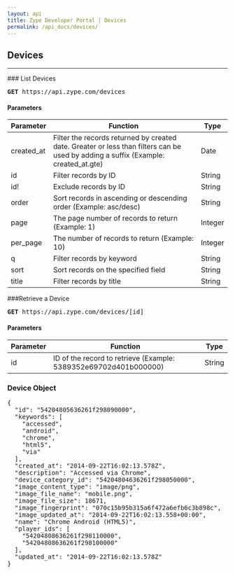 ```yaml
---
layout: api
title: Zype Developer Portal | Devices
permalink: /api_docs/devices/
---
```


## Devices
<hr />
### List Devices
<pre>
<b>GET</b> https://api.zype.com/devices
</pre>

#### Parameters

Parameter | Function | Type
--------- | -------- | ----
created_at | Filter the records returned by created date. Greater or less than filters can be used by adding a suffix (Example: created_at.gte) | Date
id        | Filter records by ID | String
id!       | Exclude records by ID | String
order     | Sort records in ascending or descending order (Example: asc/desc) | String
page      | The page number of records to return (Example: 1) | Integer
per_page  | The number of records to return (Example: 10) | Integer
q         | Filter records by keyword | String
sort      | Sort records on the specified field | String
title     | Filter records by title | String

###Retrieve a Device
<pre><b>GET</b> https://api.zype.com/devices/[id]
</pre>

#### Parameters

Parameter | Function | Type
--------- | -------- | ----
id | ID of the record to retrieve (Example: 5389352e69702d401b000000) | String

### Device Object

<pre>
{
  "id": "54204805636261f298090000",
  "keywords": [
    "accessed",
    "android",
    "chrome",
    "html5",
    "via"
  ],
  "created_at": "2014-09-22T16:02:13.578Z",
  "description": "Accessed via Chrome",
  "device_category_id": "54204804636261f298050000",
  "image_content_type": "image/png",
  "image_file_name": "mobile.png",
  "image_file_size": 18671,
  "image_fingerprint": "070c15b95b315a6f472a6efb6c3b898c",
  "image_updated_at": "2014-09-22T16:02:13.558+00:00",
  "name": "Chrome Android (HTML5)",
  "player_ids": [
    "54204808636261f298110000",
    "54204808636261f298100000"
  ],
  "updated_at": "2014-09-22T16:02:13.578Z"
}
</pre>

